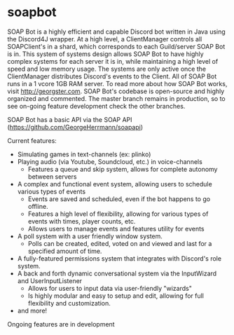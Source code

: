# soapbot

SOAP Bot is a highly efficient and capable Discord bot written in Java using the Discord4J wrapper. At a high level, a ClientManager controls all SOAPClient's in a shard, which corresponds to each Guild/server SOAP Bot is in. This system of systems design allows SOAP Bot to have highly complex systems for each server it is in, while maintaining a high level of speed and low memory usage. The systems are only active once the ClientManager distributes Discord's events to the Client. All of SOAP Bot runs in a 1 vcore 1GB RAM server. To read more about how SOAP Bot works, visit http://georgster.com. SOAP Bot's codebase is open-source and highly organized and commented. The master branch remains in production, so to see on-going feature development check the other branches.

SOAP Bot has a basic API via the SOAP API (https://github.com/GeorgeHerrmann/soapapi)

Current features:
  - Simulating games in text-channels (ex: plinko)
  - Playing audio (via Youtube, Soundcloud, etc.) in voice-channels
    - Features a queue and skip system, allows for complete autonomy between servers
  - A complex and functional event system, allowing users to schedule various types of events
    - Events are saved and scheduled, even if the bot happens to go offline.
    - Features a high level of flexibility, allowing for various types of events with times, player counts, etc.
    - Allows users to manage events and features utility for events
  - A poll system with a user friendly window system.
    - Polls can be created, edited, voted on and viewed and last for a specified amount of time.
  - A fully-featured permissions system that integrates with Discord's role system.
  - A back and forth dynamic conversational system via the InputWizard and UserInputListener
    - Allows for users to input data via user-friendly "wizards"
    - Is highly modular and easy to setup and edit, allowing for full flexibility and customization.
  - and more!


Ongoing features are in development
